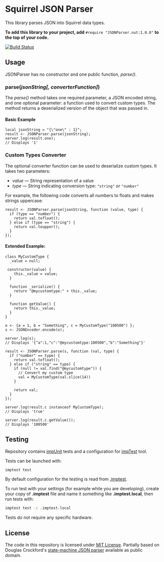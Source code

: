 # Squirrel JSON Parser

This library parses JSON into Squirrel data types.

**To add this library to your project, add** `#require "JSONParser.nut:1.0.0"` **to the top of your code.**

[![Build Status](https://travis-ci.org/electricimp/JSONParser.svg?branch=master)](https://travis-ci.org/electricimp/JSONParser)

## Usage

JSONParser has no constructor and one public function, *parse()*.

### parse(*jsonString[, converterFunction]*)

The *parse()* method takes one required parameter, a JSON encoded string, and one optional parameter: a function used to convert custom types. The method returns a deserialized version of the object that was passed in.

#### Basic Example

```squirrel
local jsonString = "{\"one\" : 1}";
result <- JSONParser.parse(jsonString);
server.log(result.one);
// Displays '1'
```

### Custom Types Converter

The optional converter function can be used to deserialize custom types. It takes two parameters:

- *value* &mdash; String representation of a value
- *type* &mdash; String indicating conversion type: `"string"` or `"number"`

For example, the following code converts all numbers to floats and makes strings uppercase:

```squirrel
result <- JSONParser.parse(jsonString, function (value, type) {
  if (type == "number") {
    return val.tofloat();
  } else if (type == "string") {
    return val.toupper();
  }
});
```

#### Extended Example:

```squirrel
class MyCustomType {
  _value = null;

 constructor(value) {
    this._value = value;
  }

  function _serialize() {
    return "@mycustomtype:" + this._value;
  }

  function getValue() {
    return this._value;
  }
}

o <- {a = 1, b = "Something", c = MyCustomType("100500") };
s <- JSONEncoder.encode(o);

server.log(s);
// Displays '{"a":1,"c":"@mycustomtype:100500","b":"Something"}'

result <- JSONParser.parse(s, function (val, type) {
  if ("number" == type) {
    return val.tofloat();
  } else if ("string" == type) {
    if (null != val.find("@mycustomtype")) {
      // Convert my custom type
      val = MyCustomType(val.slice(14))
    }

    return val;
  }
});

server.log(result.c instanceof MyCustomType);
// Displays 'true'

server.log(result.c.getValue());
// Displays '100500'
```

## Testing

Repository contains [impUnit](https://github.com/electricimp/impUnit) tests and a configuration for [impTest](https://github.com/electricimp/impTest) tool.

Tests can be launched with:

```bash
imptest test
```

By default configuration for the testing is read from [.imptest](https://github.com/electricimp/impTest/blob/develop/docs/imptest-spec.md).

To run test with your settings (for example while you are developing), create your copy of **.imptest** file and name it something like **.imptest.local**, then run tests with:

 ```bash
 imptest test -c .imptest.local
 ```

Tests do not require any specific hardware.

## License

The code in this repository is licensed under [MIT License](https://github.com/electricimp/serializer/tree/master/LICENSE). Partially based on Douglas Crockford's [state-machine JSON parser](https://github.com/douglascrockford/JSON-js/blob/master/json_parse_state.js) available as public domain.
